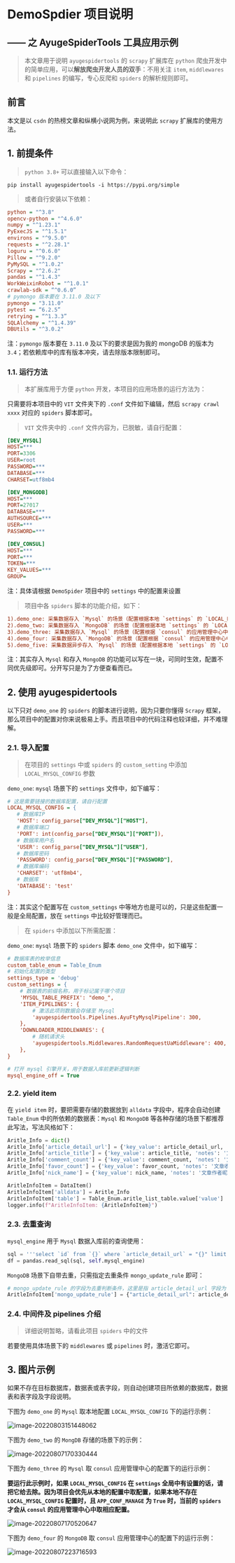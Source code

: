 # DemoSpdier 项目说明

## —— 之 AyugeSpiderTools 工具应用示例

> 本文章用于说明 `ayugespidertools` 的 `scrapy` 扩展库在 `python` 爬虫开发中的简单应用，可以**解放爬虫开发人员的双手**：不用关注 `item`, `middlewares` 和 `pipelines` 的编写，专心反爬和 `spiders` 的解析规则即可。

## 前言
本文是以 `csdn` 的热榜文章和纵横小说网为例，来说明此 `scrapy` 扩展库的使用方法。

## 1. 前提条件

> `python 3.8+` 可以直接输入以下命令：

```shell
pip install ayugespidertools -i https://pypi.org/simple
```

> 或者自行安装以下依赖：

```ini
python = "^3.8"
opencv-python = "^4.6.0"
numpy = "^1.23.1"
PyExecJS = "^1.5.1"
environs = "^9.5.0"
requests = "^2.28.1"
loguru = "^0.6.0"
Pillow = "^9.2.0"
PyMySQL = "^1.0.2"
Scrapy = "^2.6.2"
pandas = "^1.4.3"
WorkWeixinRobot = "^1.0.1"
crawlab-sdk = “^0.6.0”
# pymongo 版本要在 3.11.0 及以下
pymongo = "3.11.0"
pytest == “6.2.5”
retrying = “^1.3.3”
SQLAlchemy = "^1.4.39"
DBUtils = "^3.0.2"
```

注：`pymongo` 版本要在 `3.11.0` 及以下的要求是因为我的 mongoDB 的版本为 `3.4`；若依赖库中的库有版本冲突，请去除版本限制即可。

### 1.1. 运行方法

> 本扩展库用于方便 `python` 开发，本项目的应用场景的运行方法为：

只需要将本项目中的 `VIT` 文件夹下的 `.conf` 文件如下编辑，然后 `scrapy crawl xxxx` 对应的 `spiders` 脚本即可。

> `VIT` 文件夹中的 `.conf` 文件内容为，已脱敏，请自行配置：

```ini
[DEV_MYSQL]
HOST=***
PORT=3306
USER=root
PASSWORD=***
DATABASE=***
CHARSET=utf8mb4

[DEV_MONGODB]
HOST=***
PORT=27017
DATABASE=***
AUTHSOURCE=***
USER=***
PASSWORD=***

[DEV_CONSUL]
HOST=***
PORT=***
TOKEN=***
KEY_VALUES=***
GROUP=
```

注：具体请根据 `DemoSpider` 项目中的 `settings` 中的配置来设置

> 项目中各 `spiders` 脚本的功能介绍，如下：

```ini
1).demo_one: 采集数据存入 `Mysql` 的场景（配置根据本地 `settings` 的 `LOCAL_MYSQL_CONFIG` 中取值）
2).demo_two: 采集数据存入 `MongoDB` 的场景（配置根据本地 `settings` 的 `LOCAL_MONGODB_CONFIG` 中取值）
3).demo_three: 采集数据存入 `Mysql` 的场景（配置根据 `consul` 的应用管理中心中取值）
4).demo_four: 采集数据存入 `MongoDB` 的场景（配置根据 `consul` 的应用管理中心中取值）
5).demo_five: 采集数据异步存入 `Mysql` 的场景（配置根据本地 `settings` 的 `LOCAL_MYSQL_CONFIG` 中取值）
```


注：其实存入 `Mysql` 和存入 `MongoDB` 的功能可以写在一块，可同时生效，配置不同优先级即可。分开写只是为了方便查看而已。

## 2. 使用 ayugespidertools

以下只对 `demo_one` 的 `spiders` 的脚本进行说明，因为只要你懂得 `Scrapy` 框架，那么项目中的配置对你来说极易上手。而且项目中的代码注释也较详细，并不难理解。

###  2.1. 导入配置

> 在项目的 `settings` 中或 `spiders` 的 `custom_setting` 中添加 `LOCAL_MYSQL_CONFIG` 参数

`demo_one`: `mysql` 场景下的 `settings` 文件中，如下编写：

```ini
# 这是需要链接的数据库配置，请自行配置
LOCAL_MYSQL_CONFIG = {
   # 数据库IP
   'HOST': config_parse["DEV_MYSQL"]["HOST"],
   # 数据库端口
   'PORT': int(config_parse["DEV_MYSQL"]["PORT"]),
   # 数据库用户名
   'USER': config_parse["DEV_MYSQL"]["USER"],
   # 数据库密码
   'PASSWORD': config_parse["DEV_MYSQL"]["PASSWORD"],
   # 数据库编码
   'CHARSET': 'utf8mb4',
   # 数据库
   'DATABASE': 'test'
}
```
注：其实这个配置写在 `custom_settings` 中等地方也是可以的，只是这些配置一般是全局配置，放在 `settings` 中比较好管理而已。

> 在 `spiders` 中添加以下所需配置：

`demo_one`: `mysql` 场景下的 `spiders` 脚本 `demo_one` 文件中，如下编写：

```ini
# 数据库表的枚举信息
custom_table_enum = Table_Enum
# 初始化配置的类型
settings_type = 'debug'
custom_settings = {
    # 数据表的前缀名称，用于标记属于哪个项目
    'MYSQL_TABLE_PREFIX': "demo_",
    'ITEM_PIPELINES': {
        # 激活此项则数据会存储至 Mysql
        'ayugespidertools.Pipelines.AyuFtyMysqlPipeline': 300,
    },
    'DOWNLOADER_MIDDLEWARES': {
        # 随机请求头
        'ayugespidertools.Middlewares.RandomRequestUaMiddleware': 400,
    },
}

# 打开 mysql 引擎开关，用于数据入库前更新逻辑判断
mysql_engine_off = True
```

###  2.2. yield item

在 `yield item` 时，要把需要存储的数据放到 `alldata` 字段中，程序会自动创建 `Table_Enum` 中的所依赖的数据表：`Mysql` 和 `MongoDB` 等各种存储的场景下都推荐此写法，写法风格如下：

```python
Aritle_Info = dict()
Aritle_Info['article_detail_url'] = {'key_value': article_detail_url, 'notes': '文章详情链接'}
Aritle_Info['article_title'] = {'key_value': article_title, 'notes': '文章标题'}
Aritle_Info['comment_count'] = {'key_value': comment_count, 'notes': '文章评论数量'}
Aritle_Info['favor_count'] = {'key_value': favor_count, 'notes': '文章收藏数量'}
Aritle_Info['nick_name'] = {'key_value': nick_name, 'notes': '文章作者昵称'}

AritleInfoItem = DataItem()
AritleInfoItem['alldata'] = Aritle_Info
AritleInfoItem['table'] = Table_Enum.aritle_list_table.value['value']
logger.info(f"AritleInfoItem: {AritleInfoItem}")
```

### 2.3. 去重查询

`mysql_engine` 用于 `Mysql` 数据入库前的查询使用：

```python
sql = '''select `id` from `{}` where `article_detail_url` = "{}" limit 1'''.format(self.custom_settings['MYSQL_TABLE_PREFIX'] + Table_Enum.aritle_list_table.value['value'], article_detail_url)
df = pandas.read_sql(sql, self.mysql_engine)
```

`MongoDB` 场景下自带去重，只需指定去重条件 `mongo_update_rule` 即可：

```python
# mongo_update_rule 的字段为去重判断条件，这里是指 article_detail_url 字段为 article_detail_url 参数的数据存在则更新，不存在则新增
AritleInfoItem['mongo_update_rule'] = {"article_detail_url": article_detail_url}
```

### 2.4. 中间件及 pipelines 介绍

> 详细说明暂略，请看此项目 `spiders` 中的文件

若要使用具体场景下的 `middlewares` 或 `pipelines` 时，激活它即可。

## 3. 图片示例

如果不存在目标数据库，数据表或表字段，则自动创建项目所依赖的数据库，数据表和表字段及字段说明。

下图为 `demo_one` 的 `Mysql` 取本地配置 `LOCAL_MYSQL_CONFIG` 下的运行示例：

![image-20220803151448062](DemoSpider/doc/image-20220803151448062.png)

下图为 `demo_two` 的 `MongDB` 存储的场景下的示例：

![image-20220807170330444](DemoSpider/doc/image-20220807170330444.png)

下图为 `demo_three` 的 `Mysql` 取 `consul` 应用管理中心的配置下的运行示例：

**要运行此示例时，如果 `LOCAL_MYSQL_CONFIG` 在 `settings` 全局中有设置的话，请把它给去除。因为项目会优先从本地的配置中取配置，如果本地不存在 `LOCAL_MYSQL_CONFIG` 配置时，且 `APP_CONF_MANAGE` 为 `True` 时，当前的 `spiders` 才会从 `consul` 的应用管理中心中取相应配置。**

![image-20220807170520647](DemoSpider/doc/image-20220807170520647.png)

下图为 `demo_four` 的 `MongoDB` 取 `consul` 应用管理中心的配置下的运行示例：

![image-20220807223716593](DemoSpider/doc/image-20220807223716593.png)

